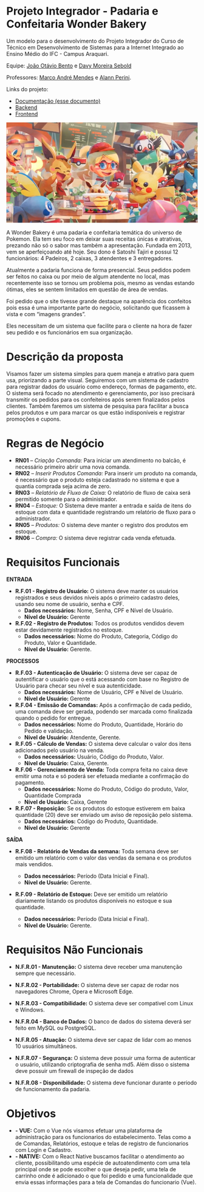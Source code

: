 # Projeto Integrador - Padaria e Confeitaria Wonder Bakery

Um modelo para o desenvolvimento do Projeto Integrador do Curso de Técnico em Desenvolvimento de Sistemas para a Internet Integrado ao Ensino Médio do IFC - Campus Araquari.

Equipe: [João Otávio Bento](https://github.com/MsHapen) e [Davy Moreira Sebold](https://github.com/Rascro)

Professores: [Marco André Mendes](github.com/marcoandre) e [Alann Perini](https://github.com/AlannKPerini).

Links do projeto:

-   [Documentação (esse documento)](https://github.com/MsHapen/pi_modelo.git)
-   [Backend](github.com/marcoandre/pi-backend)
-   [Frontend](github.com/marcoandre/pi-frontend)

![Wonder_Bakery](docs/Wonder-Bakery.webp "Wonder Bakery")

A Wonder Bakery é uma padaria e confeitaria temática do universo de Pokemon. Ela tem seu foco em deixar suas receitas únicas e atrativas, prezando não só o sabor mas também a apresentação. Fundada em 2013, vem se aperfeiçoando até hoje. Seu dono é Satoshi Tajiri e possui 12 funcionários: 4 Padeiros, 2 caixas, 3 atendentes e 3 entregadores.

Atualmente a padaria funciona de forma presencial. Seus pedidos podem ser feitos no  caixa ou por meio de algum atendente no local, mas recentemente isso se tornou um problema pois, mesmo as vendas estando ótimas, eles se sentem limitados em questão de área de vendas.

Foi pedido que o site tivesse grande destaque na aparência dos confeitos pois essa é uma importante parte do negócio, solicitando que ficassem à vista e com “imagens grandes”.

Eles necessitam de um sistema que facilite para o cliente na hora de fazer seu pedido e os funcionários em sua organização.

# Descrição da proposta

Visamos fazer um sistema simples para quem maneja e atrativo para quem usa, priorizando a parte visual. Seguiremos com um sistema de cadastro para registrar dados do usuário como endereço, formas de pagamento, etc. O sistema será focado no atendimento e gerenciamento, por isso precisará transmitir os pedidos para os confeiteiros após serem finalizados pelos clientes. Também faremos um sistema de pesquisa para facilitar a busca pelos produtos e um para marcar os que estão indisponíveis e registrar promoções e cupons. 

# Regras de Negócio 

- **RN01** – *Criação Comanda:* Para iniciar um atendimento no balcão, é necessário primeiro abrir uma nova comanda.
- **RN02** – *Inserir Produtos Comanda:* Para inserir um produto na comanda, é necessário que o produto esteja cadastrado no sistema e que a quantia comprada seja acima de zero.
- **RN03** – *Relatório de Fluxo de Caixa:* O relatório de fluxo de caixa será permitido somente para o administrador.
- **RN04** – *Estoque:* O Sistema deve manter a entrada e saída de itens do estoque com data e quantidade registrando um relatório de fluxo para o administrador.
- **RN05** – *Produtos:* O sistema deve manter o registro dos produtos em estoque.
- **RN06** – *Compra:* O sistema deve registrar cada venda efetuada.

# Requisitos Funcionais

**ENTRADA**

- **R.F.01 - Registro de Usuário:** O sistema deve manter os usuários registrados e seus devidos níveis após o primeiro cadastro deles, usando seu nome de usuário, senha e CPF.
    - **Dados necessários:** Nome, Senha, CPF e Nível de Usuário.
    - **Nível de Usuário:** Gerente
- **R.F.02 - Registro de Produtos:** Todos os produtos vendidos devem estar devidamente registrados no estoque.
    - **Dados necessários:** Nome do Produto, Categoria, Código do Produto, Valor e Quantidade.
    - **Nível de Usuário:** Gerente.

**PROCESSOS**

- **R.F.03 - Autenticação de Usuário:** O sistema deve ser capaz de autentificar o usuário que o está acessando com base no Registro de Usuário para checar seu nível e sua autenticidade.
    - **Dados necessários:** Nome de Usuário, CPF e Nível de Usuário.
    - **Nível de Usuário:** Gerente
- **R.F.04 - Emissão de Comandas:** Após a confirmação de cada pedido, uma comanda deve ser gerada, podendo ser marcada como finalizada quando o pedido for entregue.
    - **Dados necessários:** Nome do Produto, Quantidade, Horário do Pedido e validação.
    - **Nível de Usuário:** Atendente, Gerente.
- **R.F.05 - Cálculo de Vendas:** O sistema deve calcular o valor dos itens adicionados pelo usuário na venda.
    - **Dados necessários:** Usuário, Código do Produto, Valor.
    - **Nível de Usuário:** Caixa, Gerente.
- **R.F.06 - Gerenciamento de Venda:** Toda compra feita no caixa deve emitir uma nota e só poderá ser efetuada mediante a confirmação do pagamento.
    - **Dados necessários:** Nome do Produto, Código do produto, Valor, Quantidade Comprada
    - **Nível de Usuário:** Caixa, Gerente
- **R.F.07 - Reposição:** Se os produtos do estoque estiverem em baixa quantidade (20) deve ser enviado um aviso de reposição pelo sistema.
    - **Dados necessários:** Código do Produto, Quantidade.
    - **Nível de Usuário:** Gerente

**SAÍDA**

- **R.F.08 - Relatório de Vendas da semana:** Toda semana deve ser emitido um relatório com o valor das vendas da semana e os produtos mais vendidos.
    - **Dados necessários:** Período (Data Inicial e Final).
    - **Nível de Usuário:** Gerente.

- **R.F.09 - Relatório de Estoque:** Deve ser emitido um relatório diariamente listando os produtos disponíveis no estoque e sua quantidade. 
    - **Dados necessários:** Período (Data Inicial e Final).
    - **Nível de Usuário:** Gerente.

# Requisitos Não Funcionais

- **N.F.R.01 - Manutenção:** O sistema deve receber uma manutenção sempre que necessário.

- **N.F.R.02 - Portabilidade:** O sistema deve ser capaz de rodar nos navegadores Chrome, Opera e Microsoft Edge.

- **N.F.R.03 - Compatibilidade:** O sistema deve ser compativel com Linux e Windows.

- **N.F.R.04 - Banco de Dados:** O banco de dados do sistema deverá ser feito em MySQL ou PostgreSQL.

- **N.F.R.05 - Atuação:** O sistema deve ser capaz de lidar com ao menos 10 usuários simultâneos.

- **N.F.R.07 - Segurança:** O sistema deve possuir uma forma de autenticar o usuário, utilizando criptografia de senha md5. Além disso o sistema deve possuir um firewall de inspeção de dados

- **N.F.R.08 - Disponibilidade:** O sistema deve funcionar durante o periodo de funcionamento da padaria.

# Objetivos

- **- VUE:**
 Com o Vue nós visamos efetuar uma plataforma de administração para os funcionarios do estabelecimento. Telas como a de Comandas, Relatórios, estoque e telas de registro de funcionarios com Login e Cadastro.
- **- NATIVE:**
 Com o React Native buscamos facilitar o atendimento ao cliente, possibilitando uma espécie de autoatendimento com uma tela principal onde se pode escolher o que deseja pedir, uma tela de carrinho onde é adicionado o que foi pedido e uma funcionalidade que envia essas informações para a tela de Comandas do funcionario (Vue).

